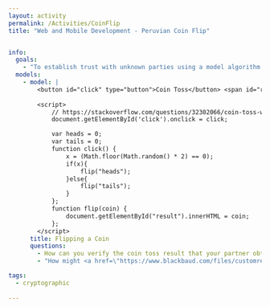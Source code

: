 ```yaml
---
layout: activity
permalink: /Activities/CoinFlip
title: "Web and Mobile Development - Peruvian Coin Flip"


info:
  goals: 
    - "To establish trust with unknown parties using a model algorithm (inspired by <a href=\"https://classic.csunplugged.org/wp-content/uploads/2014/12/unplugged-17-cryptographic_protocols_0.pdf\">CSUnplugged</a>)"
  models:
    - model: |
        <button id="click" type="button">Coin Toss</button> <span id="result"></span>
        
        <script>
            // https://stackoverflow.com/questions/32302066/coin-toss-with-javascript-and-html
            document.getElementById('click').onclick = click;

            var heads = 0;
            var tails = 0;
            function click() {  
                x = (Math.floor(Math.random() * 2) == 0);
                if(x){
                    flip("heads");
                }else{
                    flip("tails");
                }
            };
            function flip(coin) {
                document.getElementById("result").innerHTML = coin;
            };
        </script>
      title: Flipping a Coin
      questions:
        - How can you verify the coin toss result that your partner obtained so that you can be sure that your guess and the flip was fair?
        - "How might <a href=\"https://www.blackbaud.com/files/customreports/PhoneDirectory_web.pdf\">this phone book</a> help?"

tags:
  - cryptographic
  
---
```


